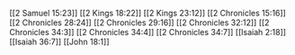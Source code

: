 [[2 Samuel 15:23]]
[[2 Kings 18:22]]
[[2 Kings 23:12]]
[[2 Chronicles 15:16]]
[[2 Chronicles 28:24]]
[[2 Chronicles 29:16]]
[[2 Chronicles 32:12]]
[[2 Chronicles 34:3]]
[[2 Chronicles 34:4]]
[[2 Chronicles 34:7]]
[[Isaiah 2:18]]
[[Isaiah 36:7]]
[[John 18:1]]
